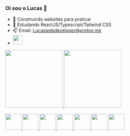 ### Oi sou o Lucas 👋

- 🔭 Construindo websites para praticar
- 🌱 Estudando ReactJS/Typescript/Tailwind CSS
- 📫 Email: <a href = "mailto:LucasPR1998@protonmail.com">Lucaswebdeveloper@proton.me</a>
- <a href="https://www.linkedin.com/in/lucas-perrota-roriz-l98c65e60/"><img style="width: 30px" src="https://cdn.jsdelivr.net/gh/devicons/devicon/icons/linkedin/linkedin-original.svg" />
<a/>

<div>
  <a href="https://github.com/LucasPerrotaRoriz">
  <img height="180em" src="https://github-readme-stats.vercel.app/api?username=LucasPerrotaRoriz&show_icons=true&theme=tokyonight&include_all_commits=true&count_private=true"/>
  <img height="180em" src="https://github-readme-stats.vercel.app/api/top-langs/?username=LucasPerrotaRoriz&layout=compact&langs_count=7&theme=tokyonight"/>
</div>
  <br>
<div>
    <img style="width: 50px" src="https://cdn.jsdelivr.net/gh/devicons/devicon/icons/html5/html5-original.svg" />
    <img style="width: 50px" src="https://cdn.jsdelivr.net/gh/devicons/devicon/icons/css3/css3-original.svg" />
    <img style="width: 50px" src="https://cdn.jsdelivr.net/gh/devicons/devicon/icons/javascript/javascript-original.svg" />
    <img style="width: 50px" src="https://cdn.jsdelivr.net/gh/devicons/devicon/icons/sass/sass-original.svg" />
    <img style="width: 50px" src="https://cdn.jsdelivr.net/gh/devicons/devicon/icons/react/react-original.svg" />
    <img style="width: 50px" src="https://cdn.jsdelivr.net/gh/devicons/devicon/icons/typescript/typescript-original.svg" />
    <img style="width: 50px" src="https://cdn.jsdelivr.net/gh/devicons/devicon/icons/tailwindcss/tailwindcss-original-wordmark.svg" />
  </div>

